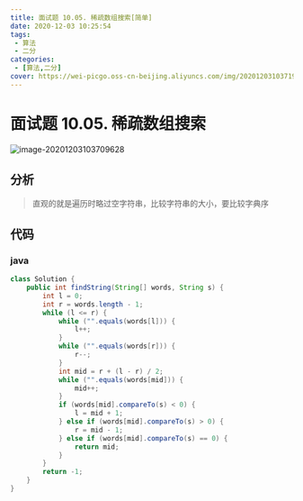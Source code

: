 ```yaml
---
title: 面试题 10.05. 稀疏数组搜索[简单]
date: 2020-12-03 10:25:54
tags: 
 - 算法
 - 二分
categories: 
 - [算法,二分]
cover: https://wei-picgo.oss-cn-beijing.aliyuncs.com/img/20201203103719.png
---
```


# 面试题 10.05. 稀疏数组搜索

![image-20201203103709628](https://wei-picgo.oss-cn-beijing.aliyuncs.com/img/20201203103719.png)

## 分析

> 直观的就是遍历时略过空字符串，比较字符串的大小，要比较字典序

## 代码

### java

```java
class Solution {
    public int findString(String[] words, String s) {
        int l = 0;
        int r = words.length - 1;
        while (l <= r) {
            while ("".equals(words[l])) {
                l++;
            }
            while ("".equals(words[r])) {
                r--;
            }
            int mid = r + (l - r) / 2;
            while ("".equals(words[mid])) {
                mid++;
            }
            if (words[mid].compareTo(s) < 0) {
                l = mid + 1;
            } else if (words[mid].compareTo(s) > 0) {
                r = mid - 1;
            } else if (words[mid].compareTo(s) == 0) {
                return mid;
            }
        }
        return -1;
    }
}
```
